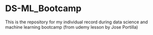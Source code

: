 # DS-ML_Bootcamp
 This is the repository for my individual record during data science and machine learning bootcamp (from udemy lesson by Jose Portilla)

